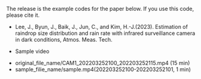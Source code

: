 
The release is the example codes for the paper below.
If you use this code, please cite it.

- Lee, J., Byun, J., Baik, J., Jun, C., and Kim, H.-J.(2023). Estimation of raindrop size distribution and rain rate with infrared surveillance camera in dark conditions, Atmos. Meas. Tech.  


* Sample video
- original_file_name/CAM1_202203252100_202203252115.mp4 (15 min)
- sample_filie_name/sample.mp4(202203252100-202203252101, 1 min)

  